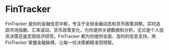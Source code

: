 # FinTracker
FinTracker 是你的金融信息中枢，专注于全球金融动态和货币政策洞察。实时追踪市场指数、汇率波动、货币政策变化，为你提供关键数据和分析。无论是个人投资决策还是宏观经济研究，FinTracker 都为你提供全面、及时的信息支持。用 FinTracker 掌握金融脉搏，让每一份决策都精准而明智。
